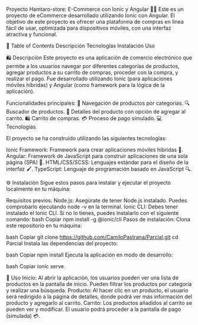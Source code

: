 Proyecto Hamtaro-store: E-Commerce con Ionic y Angular 🎉🛒
Este es un proyecto de eCommerce desarrollado utilizando Ionic con Angular. El objetivo de este proyecto es ofrecer una plataforma de compras en línea fácil de usar, optimizada para dispositivos móviles, con una interfaz atractiva y funcional.

📑 Table of Contents
Descripción
Tecnologías
Instalación
Uso

🛍️ Descripción
Este proyecto es una aplicación de comercio electrónico que permite a los usuarios navegar por diferentes categorías de productos, agregar productos a su carrito de compras, proceder con la compra, y realizar el pago. Fue desarrollado utilizando Ionic (para aplicaciones móviles híbridas) y Angular (como framework para la lógica de la aplicación).

Funcionalidades principales:
🚀 Navegación de productos por categorías.
🔍 Buscador de productos.
🛒 Detalles del producto con opción de agregar al carrito.
🛍️ Carrito de compras.
💳 Proceso de pago simulado.
💻 Tecnologías

El proyecto se ha construido utilizando las siguientes tecnologías:

Ionic Framework: Framework para crear aplicaciones móviles híbridas 📱.
Angular: Framework de JavaScript para construir aplicaciones de una sola página (SPA) 🔧.
HTML/CSS/SCSS: Lenguajes estándar para el diseño de la interfaz 🖌️.
TypeScript: Lenguaje de programación basado en JavaScript 🔍.

⚙️ Instalación
Sigue estos pasos para instalar y ejecutar el proyecto localmente en tu máquina:

Requisitos previos:
Node.js: Asegúrate de tener Node.js instalado. Puedes comprobarlo ejecutando node -v en la terminal.
Ionic CLI: Debes tener instalado el Ionic CLI. Si no lo tienes, puedes instalarlo con el siguiente comando:
bash
Copiar
npm install -g @ionic/cli
Pasos de instalación:
Clona este repositorio en tu máquina:

bash
Copiar
git clone https://github.com/CamiloPastrana/Parcial.git
cd Parcial
Instala las dependencias del proyecto:

bash
Copiar
npm install
Ejecuta la aplicación en modo de desarrollo:

bash
Copiar
ionic serve

🚀 Uso
Inicio: Al abrir la aplicación, los usuarios pueden ver una lista de productos en la pantalla de inicio. Pueden filtrar los productos por categoría y realizar una búsqueda.
Producto: Al hacer clic en un producto, el usuario será redirigido a la página de detalles, donde podrá ver más información del producto y agregarlo al carrito.
Carrito: Los productos añadidos al carrito se pueden ver y modificar. El usuario podrá proceder a la pantalla de pago (simulada) 💳.
